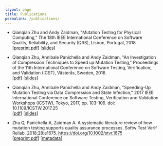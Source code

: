 ```yaml
---
layout: page
title: Publications
permalink: /publications/
---
```

- Qianqian Zhu and Andy Zaidman, "Mutation Testing for Physical Computing," The 18th IEEE International Conference on Software Quality, Reliability, and Security (QRS), Lisbon, Portugal, 2018<br>
[[preprint pdf](https://qianqianzhu.github.io/publications/qrs2018_zhu.pdf)] [[slides](https://qianqianzhu.github.io/publications/slides_qrs.pdf)]

- Qianqian Zhu, Annibale Panichella and Andy Zaidman, "An Investigation of Compression Techniques to Speed up Mutation Testing," Proceedings of the 11th International Conference on Software Testing, Verification, and Validation (ICST), Västerås, Sweden, 2018.<br>
[[pdf](https://qianqianzhu.github.io/publications/icst2018.pdf)] [[slides](https://qianqianzhu.github.io/publications/slides_icst2018.pdf)]

- Qianqian Zhu, Annibale Panichella and Andy Zaidman, "Speeding-Up Mutation Testing via Data Compression and State Infection," 2017 IEEE International Conference on Software Testing, Verification and Validation Workshops (ICSTW), Tokyo, 2017, pp. 103-109.
doi: 10.1109/ICSTW.2017.25<br>
[[pdf](https://qianqianzhu.github.io/publications/mutation2017.pdf)] [[slides](https://qianqianzhu.github.io/publications/slides_mutation2017.pdf)]

- Zhu Q, Panichella A, Zaidman A. A systematic literature review of how mutation testing supports quality assurance processes. Softw Test Verif Reliab. 2018;28:e1675. https://doi.org/10.1002/stvr.1675<br>
[[preprint pdf](https://qianqianzhu.github.io/publications/literature_review_peerj.pdf)] [[metadata](https://zenodo.org/badge/latestdoi/95541866)]
